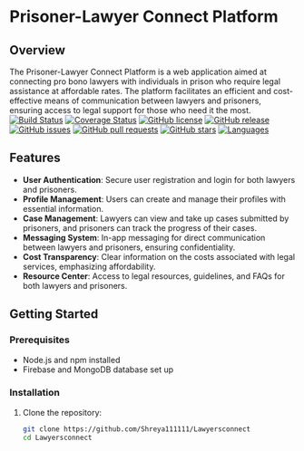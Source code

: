 # Prisoner-Lawyer Connect Platform

## Overview

The Prisoner-Lawyer Connect Platform is a web application aimed at connecting pro bono lawyers with individuals in prison who require legal assistance at affordable rates. The platform facilitates an efficient and cost-effective means of communication between lawyers and prisoners, ensuring access to legal support for those who need it the most.
[![Build Status](https://travis-ci.org/Shreya111111/Lawyersconnect.svg?branch=main)](https://travis-ci.org/Shreya111111/Lawyersconnect)
[![Coverage Status](https://coveralls.io/repos/github/Shreya111111/Lawyersconnect/badge.svg?branch=main)](https://coveralls.io/github/Shreya111111/Lawyersconnect?branch=main)
[![GitHub license](https://img.shields.io/github/license/Shreya111111/Lawyersconnect)](https://github.com/Shreya111111/Lawyersconnect/blob/main/LICENSE)
[![GitHub release](https://img.shields.io/github/release/Shreya111111/Lawyersconnect)](https://github.com/Shreya111111/Lawyersconnect/releases)
[![GitHub issues](https://img.shields.io/github/issues/Shreya111111/Lawyersconnect)](https://github.com/Shreya111111/Lawyersconnect/issues)
[![GitHub pull requests](https://img.shields.io/github/issues-pr/Shreya111111/Lawyersconnect)](https://github.com/Shreya111111/Lawyersconnect/pulls)
[![GitHub stars](https://img.shields.io/github/stars/Shreya111111/Lawyersconnect)](https://github.com/Shreya111111/Lawyersconnect/stargazers)
[![Languages](https://img.shields.io/github/languages/count/Shreya111111/Lawyersconnect)](https://github.com/Shreya111111/Lawyersconnect)


## Features

- **User Authentication**: Secure user registration and login for both lawyers and prisoners.
- **Profile Management**: Users can create and manage their profiles with essential information.
- **Case Management**: Lawyers can view and take up cases submitted by prisoners, and prisoners can track the progress of their cases.
- **Messaging System**: In-app messaging for direct communication between lawyers and prisoners, ensuring confidentiality.
- **Cost Transparency**: Clear information on the costs associated with legal services, emphasizing affordability.
- **Resource Center**: Access to legal resources, guidelines, and FAQs for both lawyers and prisoners.

## Getting Started

### Prerequisites

- Node.js and npm installed
- Firebase and MongoDB database set up

### Installation

1. Clone the repository:
   ```bash
   git clone https://github.com/Shreya111111/Lawyersconnect
   cd Lawyersconnect
